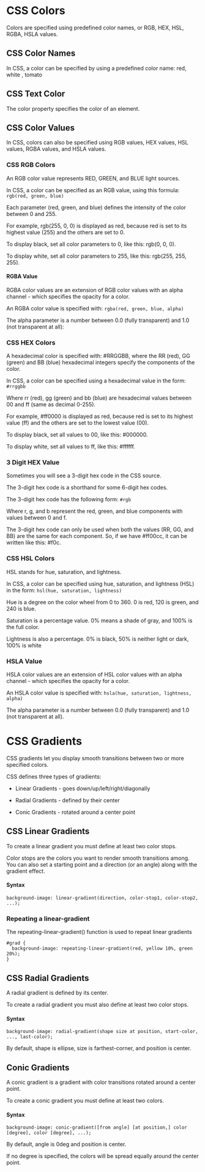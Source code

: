 # CSS Colors

Colors are specified using predefined color names, or RGB, HEX, HSL, RGBA, HSLA values.

## CSS Color Names

In CSS, a color can be specified by using a predefined color name:
red, white , tomato

## CSS Text Color

The color property specifies the color of an element.

## CSS Color Values

In CSS, colors can also be specified using RGB values, HEX values, HSL values, RGBA values, and HSLA values.

### CSS RGB Colors

An RGB color value represents RED, GREEN, and BLUE light sources.

In CSS, a color can be specified as an RGB value, using this formula: `rgb(red, green, blue)`

Each parameter (red, green, and blue) defines the intensity of the color between 0 and 255.

For example, rgb(255, 0, 0) is displayed as red, because red is set to its highest value (255) and the others are set to 0.

To display black, set all color parameters to 0, like this: rgb(0, 0, 0).

To display white, set all color parameters to 255, like this: rgb(255, 255, 255).

#### RGBA Value

RGBA color values are an extension of RGB color values with an alpha channel - which specifies the opacity for a color.

An RGBA color value is specified with: `rgba(red, green, blue, alpha)`

The alpha parameter is a number between 0.0 (fully transparent) and 1.0 (not transparent at all):

### CSS HEX Colors

A hexadecimal color is specified with: #RRGGBB, where the RR (red), GG (green) and BB (blue) hexadecimal integers specify the components of the color.

In CSS, a color can be specified using a hexadecimal value in the form: `#rrggbb`

Where rr (red), gg (green) and bb (blue) are hexadecimal values between 00 and ff (same as decimal 0-255).

For example, #ff0000 is displayed as red, because red is set to its highest value (ff) and the others are set to the lowest value (00).

To display black, set all values to 00, like this: #000000.

To display white, set all values to ff, like this: #ffffff.

### 3 Digit HEX Value

Sometimes you will see a 3-digit hex code in the CSS source.

The 3-digit hex code is a shorthand for some 6-digit hex codes.

The 3-digit hex code has the following form: `#rgb`

Where r, g, and b represent the red, green, and blue components with values between 0 and f.

The 3-digit hex code can only be used when both the values (RR, GG, and BB) are the same for each component. So, if we have #ff00cc, it can be written like this: #f0c.

### CSS HSL Colors

HSL stands for hue, saturation, and lightness.

In CSS, a color can be specified using hue, saturation, and lightness (HSL) in the form: `hsl(hue, saturation, lightness)`

Hue is a degree on the color wheel from 0 to 360. 0 is red, 120 is green, and 240 is blue.

Saturation is a percentage value. 0% means a shade of gray, and 100% is the full color.

Lightness is also a percentage. 0% is black, 50% is neither light or dark, 100% is white

### HSLA Value

HSLA color values are an extension of HSL color values with an alpha channel - which specifies the opacity for a color.

An HSLA color value is specified with: `hsla(hue, saturation, lightness, alpha)`

The alpha parameter is a number between 0.0 (fully transparent) and 1.0 (not transparent at all).

# CSS Gradients

CSS gradients let you display smooth transitions between two or more specified colors.

CSS defines three types of gradients:

- Linear Gradients - goes down/up/left/right/diagonally

- Radial Gradients - defined by their center

- Conic Gradients - rotated around a center point

## CSS Linear Gradients

To create a linear gradient you must define at least two color stops.

Color stops are the colors you want to render smooth transitions among. You can also set a starting point and a direction (or an angle) along with the gradient effect.

#### Syntax

```
background-image: linear-gradient(direction, color-stop1, color-stop2, ...);
```

### Repeating a linear-gradient

The repeating-linear-gradient() function is used to repeat linear gradients

```
#grad {
  background-image: repeating-linear-gradient(red, yellow 10%, green 20%);
}
```

## CSS Radial Gradients

A radial gradient is defined by its center.

To create a radial gradient you must also define at least two color stops.

#### Syntax

```
background-image: radial-gradient(shape size at position, start-color, ..., last-color);
```

By default, shape is ellipse, size is farthest-corner, and position is center.

## Conic Gradients

A conic gradient is a gradient with color transitions rotated around a center point.

To create a conic gradient you must define at least two colors.

#### Syntax

```
background-image: conic-gradient([from angle] [at position,] color [degree], color [degree], ...);
```

By default, angle is 0deg and position is center.

If no degree is specified, the colors will be spread equally around the center point.
